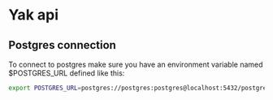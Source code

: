 # Yak api

## Postgres connection

To connect to postgres make sure you have an environment variable named $POSTGRES_URL defined like this:

```bash
export POSTGRES_URL=postgres://postgres:postgres@localhost:5432/postgres
```
